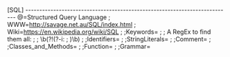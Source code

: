 [SQL] --------------------------------------------------------------------------
@=Structured Query Language
;
WWW=http://savage.net.au/SQL/index.html
;
Wiki=https://en.wikipedia.org/wiki/SQL
;
;Keywords=
;
;   A RegEx to find them all:
;
;       \b(?!(?-i:
;       )\b)
;
;Identifiers=
;
;StringLiterals=
;
;Comment=
;
;Classes_and_Methods=
;
;Function=
;
;Grammar=

